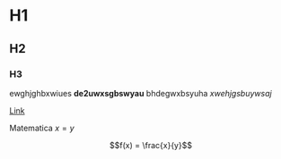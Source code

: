 
# H1

## H2

### H3

ewghjghbxwiues **de2uwxsgbswyau** bhdegwxbsyuha  *xwehjgsbuywsaj*

[Link](https://davidelegacci.atlassian.net/wiki/spaces/EM/pages/360465/Report+Feedback)


Matematica $x=y$

$$f(x) = \frac{x}{y}$$